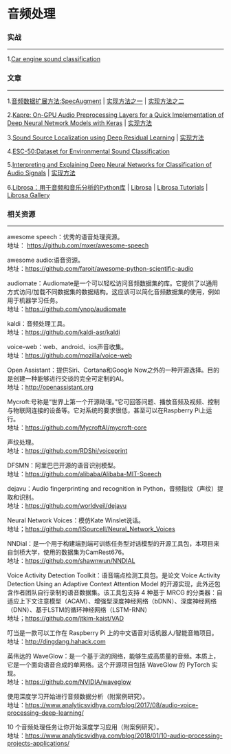 # 音频处理

### 实战
---
1.[Car engine sound classification](https://github.com/KaroDievas/car-sound-classification-with-keras)

### 文章
---

1.[音频数据扩展方法:SpecAugment](https://github.com/jamess010/AIOpen/blob/master/applications/Audio/1904.08779.pdf) | [实现方法之一](https://github.com/shelling203/SpecAugment) | 
 [实现方法之二](https://github.com/zcaceres/spec_augment)

2.[Kapre: On-GPU Audio Preprocessing Layers for a Quick Implementation of Deep Neural Network Models with Keras](https://github.com/jamess010/AIOpen/blob/master/applications/Audio/1706.05781.pdf) | [实现方法](https://github.com/keunwoochoi/kapre)

3.[Sound Source Localization using Deep Residual Learning](https://github.com/jamess010/AIOpen/blob/master/applications/Audio/Fujipress_JRM-29-1-4.pdf) | [实现方法](https://github.com/jamess010/jrm_ssl)

4.[ESC-50:Dataset for Environmental Sound Classification](https://github.com/karoldvl/ESC-50)

5.[Interpreting and Explaining Deep Neural Networks for Classification of Audio Signals](https://github.com/jamess010/AIOpen/blob/master/applications/Audio/1807.03418.pdf) | [实现方法](https://github.com/soerenab/AudioMNIST)

6.[Librosa：用于音频和音乐分析的Python库](https://github.com/jamess010/AIOpen/blob/master/applications/Audio/brian_mcfee.pdf) | [Librosa](https://github.com/librosa/librosa) | [Librosa Tutorials](https://github.com/librosa/tutorial) | [Librosa Gallery](https://github.com/librosa/librosa_gallery)
### 相关资源
---

awesome speech：优秀的语音处理资源。</br>
地址： https://github.com/mxer/awesome-speech

awesome audio:语音资源。</br>
地址：https://github.com/faroit/awesome-python-scientific-audio

audiomate：Audiomate是一个可以轻松访问音频数据集的库。它提供了以通用方式访问/加载不同数据集的数据结构。这应该可以简化音频数据集的使用，例如用于机器学习任务。</br>
地址：https://github.com/ynop/audiomate

kaldi：音频处理工具。</br>
地址：https://github.com/kaldi-asr/kaldi

voice-web：web、android、ios声音收集。</br>
地址：https://github.com/mozilla/voice-web

Open Assistant：提供Siri、Cortana和Google Now之外的一种开源选择。目的是创建一种能够进行交谈的完全可定制的AI。</br>
地址：http://openassistant.org

Mycroft:号称是“世界上第一个开源助理。”它可回答问题、播放音频及视频、控制与物联网连接的设备等。它对系统的要求很低，甚至可以在Raspberry Pi上运行。</br>
地址：https://github.com/MycroftAI/mycroft-core

声纹处理。</br>
地址：https://github.com/RDShi/voiceprint

DFSMN：阿里巴巴开源的语音识别模型。</br>
地址：https://github.com/alibaba/Alibaba-MIT-Speech

dejavu：Audio fingerprinting and recognition in Python，音频指纹（声纹）提取和识别。</br>
地址：https://github.com/worldveil/dejavu

Neural Network Voices：模仿Kate Winslet说话。</br>
地址；https://github.com/llSourcell/Neural_Network_Voices

NNDial：是一个用于构建端到端可训练任务型对话模型的开源工具包，本项目来自剑桥大学，使用的数据集为CamRest676。</br>
地址：https://github.com/shawnwun/NNDIAL

Voice Activity Detection Toolkit：语音端点检测工具包。是论文 Voice Activity Detection Using an Adaptive Context Attention Model 的开源实现，此外还包含作者团队自行录制的语音数据集。该工具包支持 4 种基于 MRCG 的分类器：自适应上下文注意模型（ACAM）、增强型深度神经网络（bDNN）、深度神经网络（DNN）、基于LSTM的循环神经网络（LSTM-RNN）</br>
地址；https://github.com/jtkim-kaist/VAD

叮当是一款可以工作在 Raspberry Pi 上的中文语音对话机器人/智能音箱项目。 </br>
地址：http://dingdang.hahack.com

英伟达的 WaveGlow：是一个基于流的网络，能够生成高质量的音频。本质上，它是一个面向语音合成的单网络。这个开源项目包括 WaveGlow 的 PyTorch 实现。</br>
地址：https://github.com/NVIDIA/waveglow

使用深度学习开始进行音频数据分析（附案例研究）。</br>
地址：https://www.analyticsvidhya.com/blog/2017/08/audio-voice-processing-deep-learning/

10 个音频处理任务让你开始深度学习应用（附案例研究）。 </br>
地址：https://www.analyticsvidhya.com/blog/2018/01/10-audio-processing-projects-applications/
